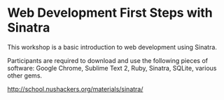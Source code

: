 Web Development First Steps with Sinatra
================
This workshop is a basic introduction to web development using Sinatra.

Participants are required to download and use the following pieces of software: Google Chrome, Sublime Text 2, Ruby, Sinatra, SQLite, various other gems.

http://school.nushackers.org/materials/sinatra/


